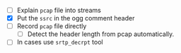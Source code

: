 
 - [ ] Explain `pcap` file into streams
 - [x] Put the `ssrc` in the ogg comment header
 - [ ] Record `pcap` file directly
     - [ ] Detect the header length from pcap automatically.
 - [ ] In cases use `srtp_decrpt` tool

